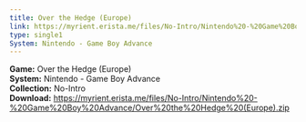```yaml
---
title: Over the Hedge (Europe)
link: https://myrient.erista.me/files/No-Intro/Nintendo%20-%20Game%20Boy%20Advance/Over%20the%20Hedge%20(Europe).zip
type: single1
System: Nintendo - Game Boy Advance
---
```

<b>Game:</b> Over the Hedge (Europe)<br>
<b>System:</b> Nintendo - Game Boy Advance<br>
<b>Collection:</b> No-Intro<br>
<b>Download:</b> https://myrient.erista.me/files/No-Intro/Nintendo%20-%20Game%20Boy%20Advance/Over%20the%20Hedge%20(Europe).zip